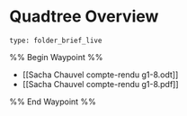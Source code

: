 # Quadtree Overview
 
```ccard
type: folder_brief_live
```
 
%% Begin Waypoint %%
- [[Sacha Chauvel compte-rendu g1-8.odt]]
- [[Sacha Chauvel compte-rendu g1-8.pdf]]

%% End Waypoint %%